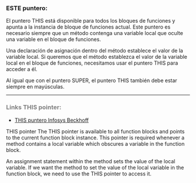 ### ESTE puntero:

El puntero THIS está disponible para todos los bloques de funciones y apunta a la instancia de bloque de funciones actual. 
Este puntero es necesario siempre que un método contenga una variable local que oculte una variable en el bloque de funciones.

Una declaración de asignación dentro del método establece el valor de la variable local. 
Si queremos que el método establezca el valor de la variable local en el bloque de funciones, necesitamos usar el puntero THIS para acceder a él.

Al igual que con el puntero SUPER, el puntero THIS también debe estar siempre en mayúsculas.
***


### <span style="color:grey">Links THIS pointer:</span>

- [THIS puntero Infosys Beckhoff](https://infosys.beckhoff.com/content/1033/tc3_plc_intro/2528843147.html?id=1252534934601716110)

THIS pointer
The THIS pointer is available to all function blocks and points to the current function block instance. This pointer is required whenever a method contains a local variable which obscures a variable in the function block.

An assignment statement within the method sets the value of the local variable. If we want the method to set the value of the local variable in the function block, we need to use the THIS pointer to access it.